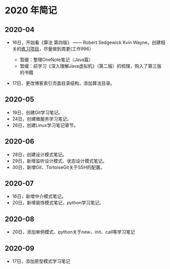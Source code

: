 # 2020 年简记

## 2020-04

* 16日，开始看《算法 第四版》 —— Robert Sedgewick Kvin Wayne。创建相关的[练习项目](https://github.com/wwllong/algorithms)，尽量做到周更(工作996）
  * 暂缓：整理OneNote笔记（Java篇）
  * 暂缓：前学习《深入理解Java虚拟机》（第二版）的梳理，购入了第三版的书籍

* 17日，更改博客索引页面目录结构，添加算法目录。

## 2020-05

* 19日，创建Git学习笔记。
* 24日，创建微服务学习笔记。
* 26日，创建Linux学习笔记章节。

## 2020-06

* 28日，创建设计模式笔记。
* 29日，新增监听设计模式、状态设计模式笔记。
* 30日，新增Git、TortoiseGit关于SSH的配置。

## 2020-07

* 16日，新增中介模式笔记。
* 20日，新增装饰模式笔记，python学习笔记。

## 2020-08

* 20日，添加单例模式、python关于new、init、call等学习笔记

## 2020-09

* 17日，添加原型模式学习笔记